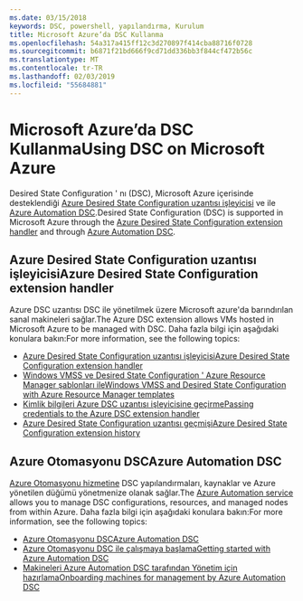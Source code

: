 ```yaml
---
ms.date: 03/15/2018
keywords: DSC, powershell, yapılandırma, Kurulum
title: Microsoft Azure’da DSC Kullanma
ms.openlocfilehash: 54a317a415ff12c3d270897f414cba88716f0728
ms.sourcegitcommit: b6871f21bd666f9cd71dd336bb3f844cf472b56c
ms.translationtype: MT
ms.contentlocale: tr-TR
ms.lasthandoff: 02/03/2019
ms.locfileid: "55684881"
---
```

# <a name="using-dsc-on-microsoft-azure"></a><span data-ttu-id="531de-103">Microsoft Azure’da DSC Kullanma</span><span class="sxs-lookup"><span data-stu-id="531de-103">Using DSC on Microsoft Azure</span></span>

<span data-ttu-id="531de-104">Desired State Configuration ' nı (DSC), Microsoft Azure içerisinde desteklendiği [Azure Desired State Configuration uzantısı işleyicisi](/azure/virtual-machines/extensions/dsc-overview) ve ile [Azure Automation DSC](/azure/automation/automation-dsc-overview).</span><span class="sxs-lookup"><span data-stu-id="531de-104">Desired State Configuration (DSC) is supported in Microsoft Azure through the [Azure Desired State Configuration extension handler](/azure/virtual-machines/extensions/dsc-overview) and through [Azure Automation DSC](/azure/automation/automation-dsc-overview).</span></span>

## <a name="azure-desired-state-configuration-extension-handler"></a><span data-ttu-id="531de-105">Azure Desired State Configuration uzantısı işleyicisi</span><span class="sxs-lookup"><span data-stu-id="531de-105">Azure Desired State Configuration extension handler</span></span>

<span data-ttu-id="531de-106">Azure DSC uzantısı DSC ile yönetilmek üzere Microsoft azure'da barındırılan sanal makineleri sağlar.</span><span class="sxs-lookup"><span data-stu-id="531de-106">The Azure DSC extension allows VMs hosted in Microsoft Azure to be managed with DSC.</span></span>
<span data-ttu-id="531de-107">Daha fazla bilgi için aşağıdaki konulara bakın:</span><span class="sxs-lookup"><span data-stu-id="531de-107">For more information, see the following topics:</span></span>

- [<span data-ttu-id="531de-108">Azure Desired State Configuration uzantısı işleyicisi</span><span class="sxs-lookup"><span data-stu-id="531de-108">Azure Desired State Configuration extension handler</span></span>](/azure/virtual-machines/extensions/dsc-overview)
- [<span data-ttu-id="531de-109">Windows VMSS ve Desired State Configuration ' Azure Resource Manager şablonları ile</span><span class="sxs-lookup"><span data-stu-id="531de-109">Windows VMSS and Desired State Configuration with Azure Resource Manager templates</span></span>](/azure/virtual-machines/extensions/dsc-template)
- [<span data-ttu-id="531de-110">Kimlik bilgileri Azure DSC uzantısı işleyicisine geçirme</span><span class="sxs-lookup"><span data-stu-id="531de-110">Passing credentials to the Azure DSC extension handler</span></span>](/azure/virtual-machines/extensions/dsc-credentials)
- [<span data-ttu-id="531de-111">Azure Desired State Configuration uzantısı geçmişi</span><span class="sxs-lookup"><span data-stu-id="531de-111">Azure Desired State Configuration extension history</span></span>](azureDscexthistory.md)

## <a name="azure-automation-dsc"></a><span data-ttu-id="531de-112">Azure Otomasyonu DSC</span><span class="sxs-lookup"><span data-stu-id="531de-112">Azure Automation DSC</span></span>

<span data-ttu-id="531de-113">[Azure Otomasyonu hizmetine](https://azure.microsoft.com/en-us/services/automation/) DSC yapılandırmaları, kaynaklar ve Azure yönetilen düğümü yönetmenize olanak sağlar.</span><span class="sxs-lookup"><span data-stu-id="531de-113">The [Azure Automation service](https://azure.microsoft.com/en-us/services/automation/) allows you to manage DSC configurations, resources, and managed nodes from within Azure.</span></span> <span data-ttu-id="531de-114">Daha fazla bilgi için aşağıdaki konulara bakın:</span><span class="sxs-lookup"><span data-stu-id="531de-114">For more information, see the following topics:</span></span>

- [<span data-ttu-id="531de-115">Azure Otomasyonu DSC</span><span class="sxs-lookup"><span data-stu-id="531de-115">Azure Automation DSC</span></span>](/azure/automation/automation-dsc-overview)
- [<span data-ttu-id="531de-116">Azure Otomasyonu DSC ile çalışmaya başlama</span><span class="sxs-lookup"><span data-stu-id="531de-116">Getting started with Azure Automation DSC</span></span>](/azure/automation/automation-dsc-getting-started)
- [<span data-ttu-id="531de-117">Makineleri Azure Automation DSC tarafından Yönetim için hazırlama</span><span class="sxs-lookup"><span data-stu-id="531de-117">Onboarding machines for management by Azure Automation DSC</span></span>](/azure/automation/automation-dsc-onboarding)